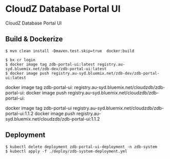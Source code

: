 # CloudZ Database Portal UI
CloudZ Database Portal UI

## Build & Dockerize
```
$ mvn clean install -Dmaven.test.skip=true  docker:build

$ bx cr login
$ docker image tag zdb-portal-ui:latest registry.au-syd.bluemix.net/zdb-dev/zdb-portal-ui:latest
$ docker image push registry.au-syd.bluemix.net/zdb-dev/zdb-portal-ui:latest
```

docker image tag zdb-portal-ui:<VERSION> registry.au-syd.bluemix.net/cloudzdb/zdb-portal-ui:<VERSION>
docker image push registry.au-syd.bluemix.net/cloudzdb/zdb-portal-ui:<VERSION>


docker image tag zdb-portal-ui registry.au-syd.bluemix.net/cloudzdb/zdb-portal-ui:1.1.2
docker image push registry.au-syd.bluemix.net/cloudzdb/zdb-portal-ui:1.1.2


## Deployment
```
$ kubectl delete deployment zdb-portal-ui-deployment -n zdb-system
$ kubectl apply -f ./deploy/zdb-system-deployment.yml
```